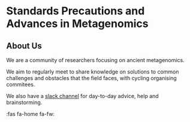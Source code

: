 <title>SPAAM</title>

# Standards Precautions and Advances in Metagenomics

## About Us
We are a community of researchers focusing on ancient metagenomics.

We aim to regularly meet to share knowledge on solutions to common challenges and obstacles that the field faces, with cycling organising commitees. 

We also have a [slack channel](https://join.slack.com/t/spaam-community/shared_invite/enQtOTgxNTM4MDY5NjMyLTUzMTQ5YTBlZTlhNDgwZmYwYjliODcwYjJjNWRmM2M5MWU1MzU5Y2E1ZWQ1N2FhNmU0NWYxNGVlYjQ4ZTZlMzA) for day-to-day advice, help and brainstorming.

:fas fa-home fa-fw: